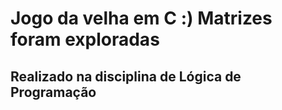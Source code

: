 # Jogo da velha em C :) Matrizes foram exploradas
## Realizado na disciplina de Lógica de Programação

